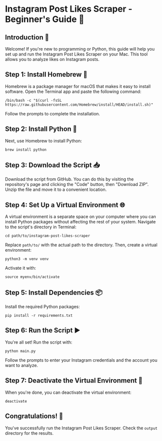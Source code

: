 # Instagram Post Likes Scraper - Beginner's Guide 🌟

## Introduction 👋

Welcome! If you're new to programming or Python, this guide will help you set up and run the Instagram Post Likes Scraper on your Mac. This tool allows you to analyze likes on Instagram posts.

## Step 1: Install Homebrew 🍺

Homebrew is a package manager for macOS that makes it easy to install software. Open the Terminal app and paste the following command:

```
/bin/bash -c "$(curl -fsSL https://raw.githubusercontent.com/Homebrew/install/HEAD/install.sh)"
```

Follow the prompts to complete the installation.

## Step 2: Install Python 🐍

Next, use Homebrew to install Python:

```
brew install python
```

## Step 3: Download the Script 📥

Download the script from GitHub. You can do this by visiting the repository's page and clicking the "Code" button, then "Download ZIP". Unzip the file and move it to a convenient location.

## Step 4: Set Up a Virtual Environment 🌐

A virtual environment is a separate space on your computer where you can install Python packages without affecting the rest of your system. Navigate to the script's directory in Terminal:

```
cd path/to/instagram-post-likes-scraper
```

Replace `path/to/` with the actual path to the directory. Then, create a virtual environment:

```
python3 -m venv venv
```

Activate it with:

```
source myenv/bin/activate
```

## Step 5: Install Dependencies 📦

Install the required Python packages:

```
pip install -r requirements.txt
```

## Step 6: Run the Script ▶️

You're all set! Run the script with:

```
python main.py
```

Follow the prompts to enter your Instagram credentials and the account you want to analyze.

## Step 7: Deactivate the Virtual Environment 🛑

When you're done, you can deactivate the virtual environment:

```
deactivate
```

## Congratulations! 🎉

You've successfully run the Instagram Post Likes Scraper. Check the `output` directory for the results.
